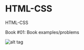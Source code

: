 HTML-CSS
========

HTML-CSS

Book #01: Book examples/problems

![alt tag](http://www.authormedia.com/wp-content/uploads/2013/05/ShowCover.jpeg)
